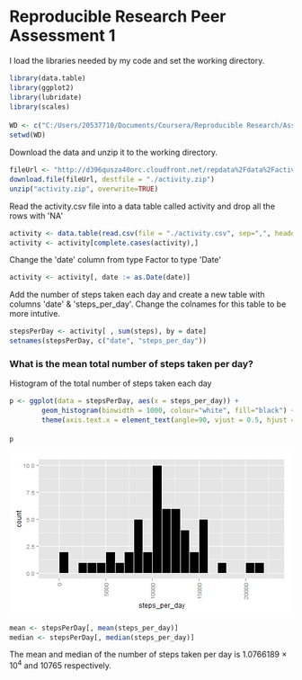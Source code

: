 Reproducible Research Peer Assessment 1
=======================================

I load the libraries needed by my code and set the working directory.


```r
library(data.table)
library(ggplot2)
library(lubridate)
library(scales)

WD <- c("C:/Users/20537710/Documents/Coursera/Reproducible Research/Assignment-1/RepData_PeerAssessment1")
setwd(WD)
```

Download the data and unzip it to the working directory.


```r
fileUrl <- "http://d396qusza40orc.cloudfront.net/repdata%2Fdata%2Factivity.zip"
download.file(fileUrl, destfile = "./activity.zip")
unzip("activity.zip", overwrite=TRUE)
```

Read the activity.csv file into a data table called activity and drop all the rows with 'NA'


```r
activity <- data.table(read.csv(file = "./activity.csv", sep=",", header = TRUE))
activity <- activity[complete.cases(activity),]
```

Change the 'date' column from type Factor to type 'Date'


```r
activity <- activity[, date := as.Date(date)]
```

Add the number of steps taken each day and create a new table with columns 'date' & 'steps_per_day'. Change the colnames for this table to be more intutive.


```r
stepsPerDay <- activity[ , sum(steps), by = date]
setnames(stepsPerDay, c("date", "steps_per_day"))
```

### What is the mean total number of steps taken per day?

Histogram of the total number of steps taken each day


```r
p <- ggplot(data = stepsPerDay, aes(x = steps_per_day)) + 
        geom_histogram(binwidth = 1000, colour="white", fill="black") +
        theme(axis.text.x = element_text(angle=90, vjust = 0.5, hjust = 1))

p
```

![plot of chunk geom_histogram](figure/geom_histogram-1.png) 


```r
mean <- stepsPerDay[, mean(steps_per_day)]
median <- stepsPerDay[, median(steps_per_day)]
```

The mean and median of the number of steps taken per day is 1.0766189 &times; 10<sup>4</sup> and 10765 respectively.

